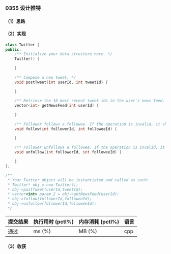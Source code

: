 ### 0355 设计推特

#### （1）思路

#### （2）实现

```cpp
class Twitter {
public:
    /** Initialize your data structure here. */
    Twitter() {

    }
    
    /** Compose a new tweet. */
    void postTweet(int userId, int tweetId) {

    }
    
    /** Retrieve the 10 most recent tweet ids in the user's news feed. Each item in the news feed must be posted by users who the user followed or by the user herself. Tweets must be ordered from most recent to least recent. */
    vector<int> getNewsFeed(int userId) {

    }
    
    /** Follower follows a followee. If the operation is invalid, it should be a no-op. */
    void follow(int followerId, int followeeId) {

    }
    
    /** Follower unfollows a followee. If the operation is invalid, it should be a no-op. */
    void unfollow(int followerId, int followeeId) {

    }
};

/**
 * Your Twitter object will be instantiated and called as such:
 * Twitter* obj = new Twitter();
 * obj->postTweet(userId,tweetId);
 * vector<int> param_2 = obj->getNewsFeed(userId);
 * obj->follow(followerId,followeeId);
 * obj->unfollow(followerId,followeeId);
 */
```

| 提交结果 | 执行用时 (pctl%) | 内存消耗 (pctl%) | 语言 |
|:---------|:-----------------|:-----------------|:-----|
| 通过     |  ms (%)   |  MB (%)  | cpp  |

#### （3）收获

